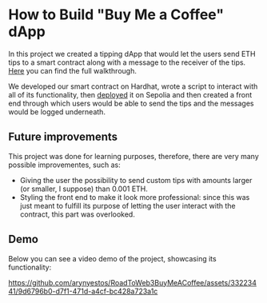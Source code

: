 # How to Build "Buy Me a Coffee" dApp

In this project we created a tipping dApp that would let the users send ETH tips to a smart contract along with a message to the receiver of the tips. [Here](https://docs.alchemy.com/docs/how-to-build-buy-me-a-coffee-defi-dapp) you can find the full walkthrough. 

We developed our smart contract on Hardhat, wrote a script to interact with all of its functionality, then [deployed](https://sepolia.etherscan.io/address/0x1B536fd1F1D7DC8C93a891A67E6B91F953c3dFba) it on Sepolia and then created a front end through which users would be able to send the tips and the messages would be logged underneath.

## Future improvements

This project was done for learning purposes, therefore, there are very many possible improvementes, such as:
- Giving the user the possibility to send custom tips with amounts larger (or smaller, I suppose) than 0.001 ETH.
- Styling the front end to make it look more professional: since this was just meant to fulfill its purpose of letting the user interact with the contract, this part was overlooked.

## Demo

Below you can see a video demo of the project, showcasing its functionality:

https://github.com/arynyestos/RoadToWeb3BuyMeACoffee/assets/33223441/9d6796b0-d7f1-471d-a4cf-bc428a723a1c

